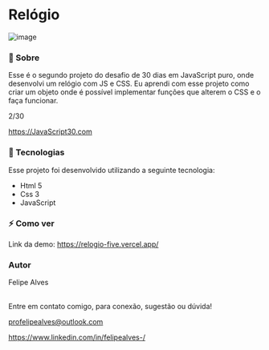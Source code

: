 # Relógio

![image](https://user-images.githubusercontent.com/78622458/172721115-49811ba7-8884-44cc-b55e-44822aeb778e.png)


### 🔖 Sobre
Esse é o segundo projeto do desafio de 30 dias em JavaScript puro, onde desenvolvi um relógio com JS e CSS. Eu aprendi com esse projeto como criar um objeto onde é possível
implementar funções que alterem o CSS e o faça funcionar.

2/30

https://JavaScript30.com

### 🚀 Tecnologias
Esse projeto foi desenvolvido utilizando a seguinte tecnologia:

+ Html 5
+ Css 3
+ JavaScript

### ⚡ Como ver

Link da demo: https://relogio-five.vercel.app/<br/>
### Autor
Felipe Alves <br/><br/>


Entre em contato comigo, para conexão, sugestão ou dúvida! <br/>

profelipealves@outlook.com <br/>

https://www.linkedin.com/in/felipealves-/

